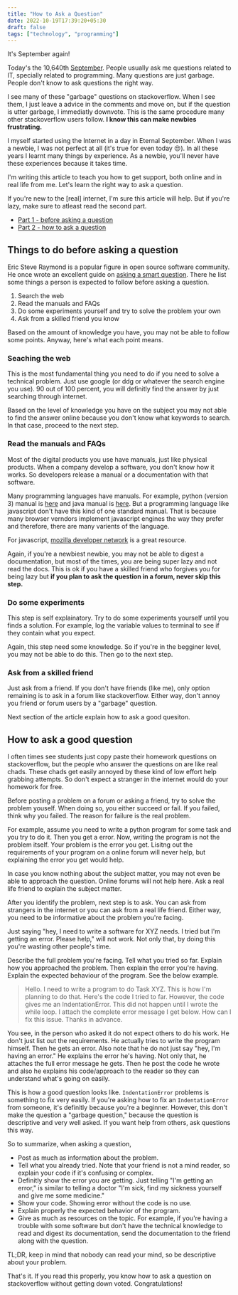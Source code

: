 ```yaml
---
title: "How to Ask a Question"
date: 2022-10-19T17:39:20+05:30
draft: false
tags: ["technology", "programming"]
---
```


It's September again! 

Today's the 10,640th 
[September](https://en.wikipedia.org/wiki/Eternal_September).
People usually ask me questions related to IT, specially related to programming. Many
questions are just garbage. People don't know to ask questions the right way.

I see many of these "garbage" questions on stackoverflow. When I see them, I
just leave a advice in the comments and move on, but if the question is utter
garbage, I immediatly downvote. This is the same procedure many other
stackoverflow users follow.
**I know this can make newbies frustrating.**

I myself started using the Internet in a day in Eternal September. When I was a
newbie, I was not perfect at all (it's true for even today 😒). In all these
years I learnt many things by experience. As a newbie, you'll never have these
experiences because it takes time. 

I'm writing this article to teach you how to get support, both online and in
real life from me. Let's learn the right way to ask a question.

If you're new to the \[real\] internet, I'm sure this article will help. But if
you're lazy, make sure to atleast read the second part.

+ [Part 1 - before asking a question](#things-to-do-before-asking-a-question)
+ [Part 2 - how to ask a question](#how-to-ask-a-good-question)

## Things to do before asking a question

Eric Steve Raymond is a popular figure in open source software community. He once
wrote an excellent guide on 
[asking a smart question](http://catb.org/~esr/faqs/smart-questions.html).
There he list some things a person is expected to follow before asking a question.

1. Search the web
1. Read the manuals and FAQs
1. Do some experiments yourself and try to solve the problem your own
1. Ask from a skilled friend you know

Based on the amount of knowledge you have, you may not be able to follow some 
points. Anyway, here's what each point means.

### Seaching the web

This is the most fundamental thing you need to do if you need to solve a
technical problem. Just use google (or ddg or whatever the search engine you
use). 90 out of 100 percent, you will definitly find the answer by just
searching through internet.

Based on the level of knowledge you have on the subject you may not able to find
the answer online because you don't know what keywords to search. In that case,
proceed to the next step.

### Read the manuals and FAQs

Most of the digital products you use have manuals, just like physical products.
When a company develop a software, you don't know how it works. So developers
release a manual or a documentation with that software. 

Many programming languages have manuals. For example, python (version 3) manual is 
[here](https://docs.python.org/3/) and java manual is 
[here](https://docs.oracle.com/en/java/). But a programming language like javascript
don't have this kind of one standard manual. That is because many browser verndors
implement javascript engines the way they prefer and therefore, there are many 
varients of the language. 

For javascript, 
[mozilla developer network](https://developer.mozilla.org/en-US/) is a great 
resource.

Again, if you're a newbiest newbie, you may not be able to digest a documentation,
but most of the times, you are being super lazy and not read the docs. This is ok if 
you have a skilled friend who forgives you for being lazy but 
**if you plan to ask the question in a forum, never skip this step.**

### Do some experiments

This step is self explainatory. Try to do some experiments yourself until you finds
a solution. For example, log the variable values to terminal to see if they contain
what you expect.

Again, this step need some knowledge. So if you're in the begginer level, you may
not be able to do this. Then go to the next step.

### Ask from a skilled friend

Just ask from a friend. If you don't have friends (like me), only option remaining 
is to ask in a forum like stackoverflow. Either way, don't annoy you friend or 
forum users by a "garbage" question.

Next section of the article explain how to ask a good quesiton.

## How to ask a good question

I often times see students just copy paste their homework questions on 
stackoverflow, but the people who answer the questions on are like real chads.
These chads get easily annoyed by these kind of low effort help grabbing 
attempts. So don't expect a stranger in the internet would do your homework for
free.

Before posting a problem on a forum or asking a friend, try to solve the problem 
youself. When doing so, you either succeed or fail. If you failed, think why you
failed. The reason for failure is the real problem. 

For example, assume you need to write a python program for some task and you try 
to do it. Then you get a error. Now, writing the program is not the problem itself.
Your problem is the error you get. Lisitng out the requirements of your program
on a online forum will never help, but explaining the error you get would help.

In case you know nothing about the subject matter, you may not even be able to 
approach the question. Online forums will not help here. Ask a real life 
friend to explain the subject matter.

After you identify the problem, next step is to ask. You can ask from strangers in
the internet or you can ask from a real life friend. Either way, you need to be
informative about the problem you're facing.

Just saying "hey, I need to write a software for XYZ needs. I tried but I'm getting
an error. Please help," will not work. Not only that, by doing this you're wasting
other people's time. 

Describe the full problem you're facing. Tell what you tried so far. Explain how 
you approached the problem. Then explain the error you're having. Explain the 
expected behaviour of the program. See the below example.

> Hello. I need to write a program to do Task XYZ. This is how I'm planning to
> do that. Here's the code I tried to far. However, the code gives me an 
> IndentationError. This did not happen until I wrote the while loop. I attach the 
> complete error message I get below. How can I fix this issue. Thanks in advance.

You see, in the person who asked it do not expect others to do his
work. He don't just list out the requirements. He actually tries to write 
the program himself. Then he gets an error. Also note that he do not just say 
"hey, I'm having an error." He explains the error he's having. Not only that, he
attaches the full error message he gets. Then he post the code he wrote and also
he explains his code/approach to the reader so they can understand what's going on
easily.

This is how a good question looks like. `IndentationError` problems is something 
to fix very easily. If you're asking how to fix an `IndentationError` from someone,
it's definitly because you're a beginner. However, this don't make the question 
a "garbage question," because the question is descriptive and very well asked. If
you want help from others, ask questions this way.

So to summarize, when asking a question,

+ Post as much as information about the problem.
+ Tell what you already tried. Note that your friend is not a mind reader, 
so explain your code if it's confusing or complex.
+ Definitly show the error you are getting. Just telling "I'm getting an error," 
is similar to telling a doctor "I'm sick, find my sickness yourself and give me some
medicine."
+ Show your code. Showing error without the code is no use.
+ Explain properly the expected behavior of the program.
+ Give as much as resources on the topic. For example, if you're having a trouble 
with some software but don't have the technical knowledge to read and digest its 
documentation, send the documentation to the friend along with the question.

TL;DR, keep in mind that nobody can read your mind, so be descriptive about your
problem.

That's it. If you read this properly, you know how to ask a question on 
stackoverflow without getting down voted. Congratulations!